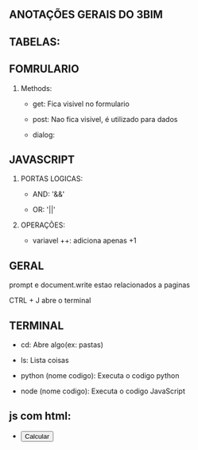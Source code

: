 ## ANOTAÇÕES GERAIS DO 3BIM

## TABELAS:



## FOMRULARIO

1. Methods:

    - get:
    Fica visivel no formulario

    - post:
    Nao fica visivel, é utilizado para dados 

    - dialog:

## JAVASCRIPT

1. PORTAS LOGICAS:
 
    - AND:
     '&&'

    - OR:
      '||'

2. OPERAÇÕES:

    - variavel ++:
      adiciona apenas +1

    


## GERAL

 prompt e document.write estao relacionados a paginas

 CTRL + J abre o terminal

 ## TERMINAL

 - cd:
    Abre algo(ex: pastas)

- ls:
    Lista coisas

- python (nome codigo):
    Executa o codigo python

- node (nome codigo):
    Executa o codigo JavaScript

## js com html:

 - <button id="calcular" onclick="calcularIMC()">Calcular</button>